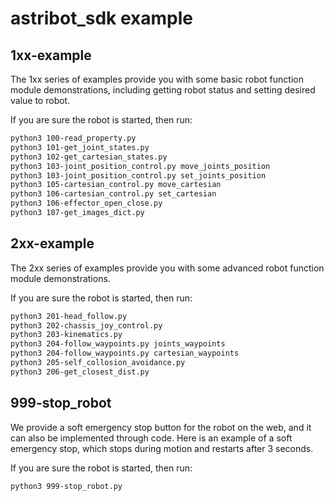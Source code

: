 # astribot_sdk example

<!-- ![Alt text](image.png) -->

## 1xx-example

The 1xx series of examples provide you with some basic robot function module demonstrations, including getting robot status and setting desired value to robot.

If you are sure the robot is started, then run:

```bash
python3 100-read_property.py
python3 101-get_joint_states.py
python3 102-get_cartesian_states.py
python3 103-joint_position_control.py move_joints_position
python3 103-joint_position_control.py set_joints_position
python3 105-cartesian_control.py move_cartesian
python3 106-cartesian_control.py set_cartesian
python3 106-effector_open_close.py
python3 107-get_images_dict.py
```

## 2xx-example

The 2xx series of examples provide you with some advanced robot function module demonstrations.

If you are sure the robot is started, then run:

```bash
python3 201-head_follow.py
python3 202-chassis_joy_control.py
python3 203-kinematics.py
python3 204-follow_waypoints.py joints_waypoints
python3 204-follow_waypoints.py cartesian_waypoints
python3 205-self_collosion_avoidance.py
python3 206-get_closest_dist.py
```

## 999-stop_robot

We provide a soft emergency stop button for the robot on the web, and it can also be implemented through code.
Here is an example of a soft emergency stop, which stops during motion and restarts after 3 seconds.

If you are sure the robot is started, then run:

```bash
python3 999-stop_robot.py
```
